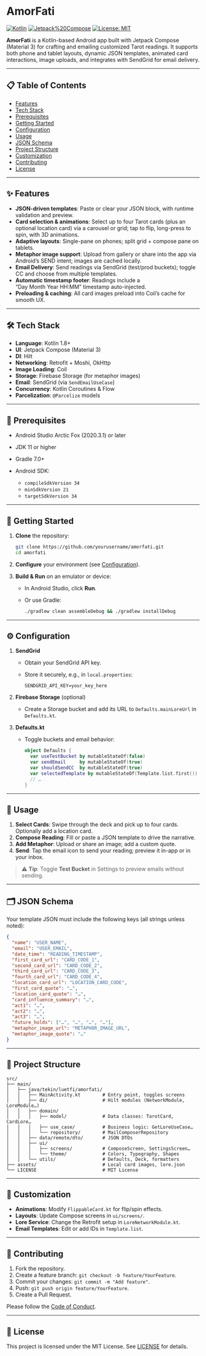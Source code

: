 # AmorFati

[![Kotlin](https://img.shields.io/badge/Kotlin-1.8-blue.svg)](https://kotlinlang.org) [![Jetpack%20Compose](https://img.shields.io/badge/Jetpack%20Compose-Material3-green.svg)](https://developer.android.com/jetpack/compose) [![License: MIT](https://img.shields.io/badge/License-MIT-yellow.svg)](LICENSE)

**AmorFati** is a Kotlin-based Android app built with Jetpack Compose (Material 3) for crafting and emailing customized Tarot readings. It supports both phone and tablet layouts, dynamic JSON templates, animated card interactions, image uploads, and integrates with SendGrid for email delivery.

---

## 📋 Table of Contents

* [Features](#features)
* [Tech Stack](#tech-stack)
* [Prerequisites](#prerequisites)
* [Getting Started](#getting-started)
* [Configuration](#configuration)
* [Usage](#usage)
* [JSON Schema](#json-schema)
* [Project Structure](#project-structure)
* [Customization](#customization)
* [Contributing](#contributing)
* [License](#license)

---

## ✨ Features

* **JSON-driven templates**: Paste or clear your JSON block, with runtime validation and preview.
* **Card selection & animations**: Select up to four Tarot cards (plus an optional location card) via a carousel or grid; tap to flip, long-press to spin, with 3D animations.
* **Adaptive layouts**: Single-pane on phones; split grid + compose pane on tablets.
* **Metaphor image support**: Upload from gallery or share into the app via Android’s SEND intent; images are cached locally.
* **Email Delivery**: Send readings via SendGrid (test/prod buckets); toggle CC and choose from multiple templates.
* **Automatic timestamp footer**: Readings include a “Day Month Year HH\:MM” timestamp auto-injected.
* **Preloading & caching**: All card images preload into Coil’s cache for smooth UX.

---

## 🛠 Tech Stack

* **Language**: Kotlin 1.8+
* **UI**: Jetpack Compose (Material 3)
* **DI**: Hilt
* **Networking**: Retrofit + Moshi, OkHttp
* **Image Loading**: Coil
* **Storage**: Firebase Storage (for metaphor images)
* **Email**: SendGrid (via `SendEmailUseCase`)
* **Concurrency**: Kotlin Coroutines & Flow
* **Parcelization**: `@Parcelize` models

---

## 🔧 Prerequisites

* Android Studio Arctic Fox (2020.3.1) or later
* JDK 11 or higher
* Gradle 7.0+
* Android SDK:

   * `compileSdkVersion 34`
   * `minSdkVersion 21`
   * `targetSdkVersion 34`

---

## 🚀 Getting Started

1. **Clone** the repository:

   ```bash
   git clone https://github.com/yourusername/amorfati.git
   cd amorfati
   ```
2. **Configure** your environment (see [Configuration](#configuration)).
3. **Build & Run** on an emulator or device:

   * In Android Studio, click **Run**.
   * Or use Gradle:

     ```bash
     ./gradlew clean assembleDebug && ./gradlew installDebug
     ```

---

## ⚙️ Configuration

1. **SendGrid**

   * Obtain your SendGrid API key.
   * Store it securely, e.g., in `local.properties`:

     ```properties
     SENDGRID_API_KEY=your_key_here
     ```
2. **Firebase Storage** (optional)

   * Create a Storage bucket and add its URL to `Defaults.mainLoreUrl` in `Defaults.kt`.
3. **Defaults.kt**

   * Toggle buckets and email behavior:

     ```kotlin
     object Defaults {
       var useTestBucket by mutableStateOf(false)
       var sendEmail     by mutableStateOf(true)
       var shouldSendCC  by mutableStateOf(true)
       var selectedTemplate by mutableStateOf(Template.list.first())
       // …
     }
     ```

---

## 📖 Usage

1. **Select Cards**: Swipe through the deck and pick up to four cards. Optionally add a location card.
2. **Compose Reading**: Fill or paste a JSON template to drive the narrative.
3. **Add Metaphor**: Upload or share an image; add a custom quote.
4. **Send**: Tap the email icon to send your reading; preview it in-app or in your inbox.

> ⚠️ **Tip**: Toggle **Test Bucket** in Settings to preview emails without sending.

---

## 🗂 JSON Schema

Your template JSON must include the following keys (all strings unless noted):

```json
{
  "name": "USER_NAME",
  "email": "USER_EMAIL",
  "date_time": "READING_TIMESTAMP",
  "first_card_url": "CARD_CODE_1",
  "second_card_url": "CARD_CODE_2",
  "third_card_url": "CARD_CODE_3",
  "fourth_card_url": "CARD_CODE_4",
  "location_card_url": "LOCATION_CARD_CODE",
  "first_card_quote": "…",
  "location_card_quote": "…",
  "card_influence_summary": "…",
  "act1": "…",
  "act2": "…",
  "act3": "…",
  "future_holds": ["…", "…", "…", "…"],
  "metaphor_image_url": "METAPHOR_IMAGE_URL",
  "metaphor_image_quote": "…"
}
```

---

## 📁 Project Structure

```
src/
├── main/
│   ├── java/tekin/luetfi/amorfati/
│   │   ├── MainActivity.kt        # Entry point, toggles screens
│   │   ├── di/                    # Hilt modules (NetworkModule, LoreModule…)
│   │   ├── domain/
│   │   │   ├── model/             # Data classes: TarotCard, CardLore…
│   │   │   ├── use_case/          # Business logic: GetLoreUseCase…
│   │   │   └── repository/        # MailComposerRepository
│   │   ├── data/remote/dto/       # JSON DTOs
│   │   ├── ui/
│   │   │   ├── screens/           # ComposeScreen, SettingsScreen…
│   │   │   └── theme/             # Colors, Typography, Shapes
│   │   └── utils/                 # Defaults, Deck, formatters
├── assets/                        # Local card images, lore.json
└── LICENSE                        # MIT License
```

---

## 🎨 Customization

* **Animations**: Modify `FlippableCard.kt` for flip/spin effects.
* **Layouts**: Update Compose screens in `ui/screens/`.
* **Lore Service**: Change the Retrofit setup in `LoreNetworkModule.kt`.
* **Email Templates**: Edit or add IDs in `Template.list`.

---

## 🤝 Contributing

1. Fork the repository.
2. Create a feature branch: `git checkout -b feature/YourFeature`.
3. Commit your changes: `git commit -m "Add feature"`.
4. Push: `git push origin feature/YourFeature`.
5. Create a Pull Request.

Please follow the [Code of Conduct](CODE_OF_CONDUCT.md).

---

## 📄 License

This project is licensed under the MIT License. See [LICENSE](LICENSE) for details.
